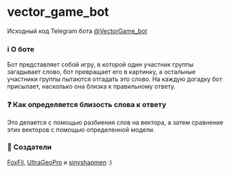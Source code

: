 # vector_game_bot

Исходный код Telegram бота [@VectorGame_bot](https://t.me/VectorGame_bot)

### ℹ О боте
Бот представляет собой игру, в которой один участник группы загадывает слово, бот превращает его в картинку, а остальные участники группы пытаются отгадать это слово. На каждую догадку бот присылает, насколько она близка к правильному ответу.

### ❓ Как определяется близость слова к ответу
Это делается с помощью разбиения слов на вектора, а затем сравнение этих векторов с помощью определенной модели.

### 🧡 Создатели
[FoxFil](https://github.com/FoxFil), [UltraGeoPro](https://github.com/Ultrageopro1966) и [sinyshapmen](https://github.com/sinyshapmen) :)